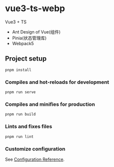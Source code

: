 # vue3-ts-webp

Vue3 + TS

- Ant Design of Vue(组件)
- Pinia(状态管理库)
- Webpack5

## Project setup

```
pnpm install
```

### Compiles and hot-reloads for development

```
pnpm run serve
```

### Compiles and minifies for production

```
pnpm run build
```

### Lints and fixes files

```
pnpm run lint
```

### Customize configuration

See [Configuration Reference](https://cli.vuejs.org/config/).
